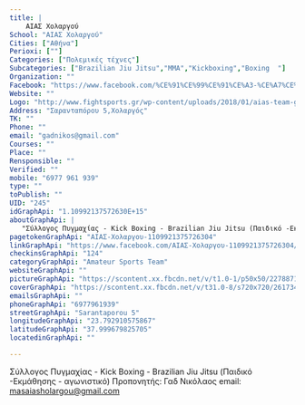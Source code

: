 ```yaml
---
title: |
    ΑΙΑΣ Χολαργού
School: "ΑΙΑΣ Χολαργού"
Cities: ["Αθήνα"]
Perioxi: [""]
Categories: ["Πολεμικές τέχνες"]
Subcategories: ["Brazilian Jiu Jitsu","MMA","Kickboxing","Boxing  "]
Organization: ""
Facebook: "https://www.facebook.com/%CE%91%CE%99%CE%91%CE%A3-%CE%A7%CE%BF%CE%BB%CE%B1%CF%81%CE%B3%CE%BF%CF%85-1109921375726304/"
Website: ""
Logo: "http://www.fightsports.gr/wp-content/uploads/2018/01/aias-team-gad-logo.jpg"
Address: "Σαρανταπόρου 5,Χολαργός"
TK: ""
Phone: ""
email: "gadnikos@gmail.com"
Courses: ""
Place: ""
Rensponsible: ""
Verified: ""
mobile: "6977 961 939"
type: ""
toPublish: ""
UID: "245"
idGraphApi: "1.10992137572630E+15"
aboutGraphApi: | 
   "Σύλλογος Πυγμαχίας - Kick Boxing - Brazilian Jiu Jitsu (Παιδικό -Εκμάθησης - αγωνιστικό) Προπονητής: Γαδ Νικόλαος email: masaiasholargou@gmail.com "
pagetokenGraphApi: "ΑΙΑΣ-Χολαργου-1109921375726304"
linkGraphApi: "https://www.facebook.com/ΑΙΑΣ-Χολαργου-1109921375726304/"
checkinsGraphApi: "124"
categoryGraphApi: "Amateur Sports Team"
websiteGraphApi: ""
pictureGraphApi: "https://scontent.xx.fbcdn.net/v/t1.0-1/p50x50/22788710_1699329973452105_6162473696773995693_n.jpg?oh=d33bde3d2822199ba4d944321ea0b6f8&amp;oe=5B3C9C2B"
coverGraphApi: "https://scontent.xx.fbcdn.net/v/t31.0-8/s720x720/26173469_1774586385926463_5292763736925981007_o.jpg?oh=9ba147391ee471a47af24bdd1a388bf1&amp;oe=5B49972F"
emailsGraphApi: ""
phoneGraphApi: "6977961939"
streetGraphApi: "Sarantaporou 5"
longitudeGraphApi: "23.792910575867"
latitudeGraphApi: "37.999679825705"
locatedinGraphApi: ""

---
```


Σύλλογος Πυγμαχίας - Kick Boxing - Brazilian Jiu Jitsu (Παιδικό -Εκμάθησης - αγωνιστικό) Προπονητής: Γαδ Νικόλαος email: masaiasholargou@gmail.com 

